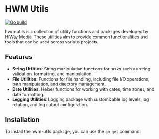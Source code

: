 # HWM Utils 
[![Go build](https://github.com/HiWay-Media/hwm-go-utils/actions/workflows/go-build.yml/badge.svg)](https://github.com/HiWay-Media/hwm-go-utils/actions/workflows/go-build.yml)


hwm-utils is a collection of utility functions and packages developed by HiWay Media. These utilities aim to provide common functionalities and tools that can be used across various projects.

## Features

- **String Utilities**: String manipulation functions for tasks such as string validation, formatting, and manipulation.
- **File Utilities**: Functions for file handling, including file I/O operations, path manipulation, and directory management.
- **Date Utilities**: Helper functions for working with dates, time zones, and date formatting.
- **Logging Utilities**: Logging package with customizable log levels, log rotation, and log output configuration.

## Installation

To install the hwm-utils package, you can use the `go get` command: